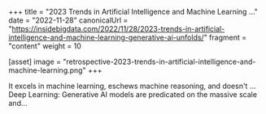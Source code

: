 +++
title = "2023 Trends in Artificial Intelligence and Machine Learning ..."
date = "2022-11-28"
canonicalUrl = "https://insidebigdata.com/2022/11/28/2023-trends-in-artificial-intelligence-and-machine-learning-generative-ai-unfolds/"
fragment = "content"
weight = 10

[asset]
    image = "retrospective-2023-trends-in-artificial-intelligence-and-machine-learning.png"
+++

It excels in machine learning, eschews machine reasoning, and doesn't ... 
Deep Learning: Generative AI models are predicated on the massive scale 
and...
